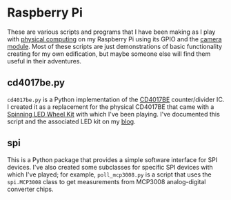 Raspberry Pi
================================================================================
These are various scripts and programs that I have been making as I play with
[physical computing][] on my Raspberry Pi using its GPIO and the
[camera module][].  Most of these scripts are just demonstrations of basic
functionality creating for my own edification, but maybe someone else will find
them useful in their adventures.

cd4017be.py
--------------------------------------------------------------------------------
`cd4017be.py` is a Python implementation of the [CD4017BE][] counter/divider IC.
I created it as a replacement for the physical CD4017BE that came with a
[Spinning LED Wheel Kit][MK152RS] with which I've been playing.  I've documented
this script and the associated LED kit on my [blog][CD4017BE blog post].

spi
--------------------------------------------------------------------------------
This is a Python package that provides a simple software interface for SPI
devices.  I've also created some subclasses for specific SPI devices with which
I've played; for example, `poll_mcp3008.py` is a script that uses the 
`spi.MCP3008` class to get measurements from MCP3008 analog-digital converter
chips.

[physical computing]: https://www.raspberrypi.org/learning/physical-computing-guide/
[camera module]: https://www.raspberrypi.org/products/camera-module/
[MK152RS]: https://www.amazon.com/Spinning-LED-Wheel-KIT-MK152RS/dp/B00R4WVQXW
[CD4017BE]: https://store.ti.com/CD4017BE.aspx
[CD4017BE blog post]: https://glennklockwood.blogspot.com/2016/10/learning-electronics-with-roulette.html

